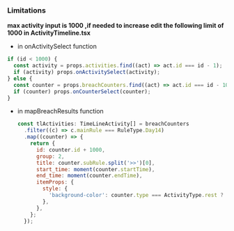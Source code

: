 ### Limitations

**max activity input is 1000 ,if needed to increase edit the following limit of 1000 in ActivityTimeline.tsx**

- in onActivitySelect function

```js
if (id < 1000) {
  const activity = props.activities.find((act) => act.id === id - 1);
  if (activity) props.onActivitySelect(activity);
} else {
  const counter = props.breachCounters.find((act) => act.id === id - 1000);
  if (counter) props.onCounterSelect(counter);
}
```

- in mapBreachResults function
  ```js
  const tlActivities: TimeLineActivity[] = breachCounters
    .filter((c) => c.mainRule === RuleType.Day14)
    .map((counter) => {
      return {
        id: counter.id + 1000,
        group: 2,
        title: counter.subRule.split('>>')[0],
        start_time: moment(counter.startTime),
        end_time: moment(counter.endTime),
        itemProps: {
          style: {
            'background-color': counter.type === ActivityType.rest ? 'blue' : 'orange',
          },
        },
      };
    });
  ```

```

```
